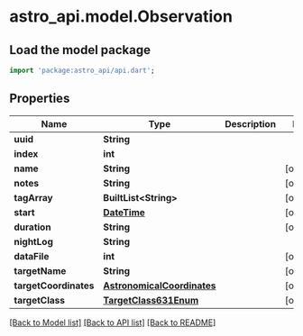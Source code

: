 # astro_api.model.Observation

## Load the model package
```dart
import 'package:astro_api/api.dart';
```

## Properties
Name | Type | Description | Notes
------------ | ------------- | ------------- | -------------
**uuid** | **String** |  | 
**index** | **int** |  | 
**name** | **String** |  | [optional] 
**notes** | **String** |  | [optional] 
**tagArray** | **BuiltList&lt;String&gt;** |  | [optional] 
**start** | [**DateTime**](DateTime.md) |  | [optional] 
**duration** | **String** |  | [optional] 
**nightLog** | **String** |  | 
**dataFile** | **int** |  | [optional] 
**targetName** | **String** |  | [optional] 
**targetCoordinates** | [**AstronomicalCoordinates**](AstronomicalCoordinates.md) |  | [optional] 
**targetClass** | [**TargetClass631Enum**](TargetClass631Enum.md) |  | [optional] 

[[Back to Model list]](../README.md#documentation-for-models) [[Back to API list]](../README.md#documentation-for-api-endpoints) [[Back to README]](../README.md)


